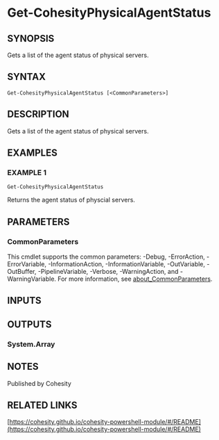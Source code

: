 # Get-CohesityPhysicalAgentStatus

## SYNOPSIS
Gets a list of the agent status of physical servers.

## SYNTAX

```
Get-CohesityPhysicalAgentStatus [<CommonParameters>]
```

## DESCRIPTION
Gets a list of the agent status of physical servers.

## EXAMPLES

### EXAMPLE 1
```
Get-CohesityPhysicalAgentStatus
```

Returns the agent status of physcial servers.

## PARAMETERS

### CommonParameters
This cmdlet supports the common parameters: -Debug, -ErrorAction, -ErrorVariable, -InformationAction, -InformationVariable, -OutVariable, -OutBuffer, -PipelineVariable, -Verbose, -WarningAction, and -WarningVariable. For more information, see [about_CommonParameters](http://go.microsoft.com/fwlink/?LinkID=113216).

## INPUTS

## OUTPUTS

### System.Array
## NOTES
Published by Cohesity

## RELATED LINKS

[https://cohesity.github.io/cohesity-powershell-module/#/README](https://cohesity.github.io/cohesity-powershell-module/#/README)

